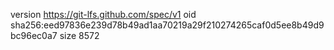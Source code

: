 version https://git-lfs.github.com/spec/v1
oid sha256:eed97836e239d78b49ad1aa70219a29f210274265caf0d5ee8b49d9bc96ec0a7
size 8572
